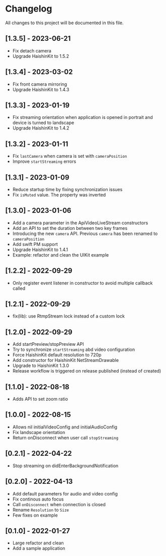 # Changelog
All changes to this project will be documented in this file.

## [1.3.5] - 2023-06-21
- Fix detach camera
- Upgrade HaishinKit to 1.5.2

## [1.3.4] - 2023-03-02
- Fix front camera mirroring
- Upgrade HaishinKit to 1.4.3

## [1.3.3] - 2023-01-19
- Fix streaming orientation when application is opened in portrait and device is turned to landscape
- Upgrade HaishinKit to 1.4.2

## [1.3.2] - 2023-01-11
- Fix `lastCamera` when camera is set with `cameraPosition`
- Improve `startStreaming` errors

## [1.3.1] - 2023-01-09
- Reduce startup time by fixing synchronization issues
- Fix `isMuted` value. The property was inverted

## [1.3.0] - 2023-01-06
- Add a camera parameter in the ApiVideoLiveStream constructors
- Add an API to set the duration between two key frames
- Introducing the new `camera` API. Previous `camera` has been renamed to `cameraPosition`
- Add swift PM support
- Upgrade HaishinKit to 1.4.1
- Example: refactor and clean the UIKit example

## [1.2.2] - 2022-09-29
- Only register event listener in constructor to avoid multiple callback called

## [1.2.1] - 2022-09-29
- fix(lib): use RtmpStream lock instead of a custom lock

## [1.2.0] - 2022-09-29
- Add startPreview/stopPreview API
- Try to synchronize `startStreaming` abd video configuration
- Force HaishinKit default resolution to 720p
- Add constructor for HaishinKit NetStreamDrawable
- Upgrade to HaishinKit 1.3.0
- Release workflow is triggered on release published (instead of created)

## [1.1.0] - 2022-08-18
- Adds API to set zoom ratio

## [1.0.0] - 2022-08-15
- Allows nil initialVideoConfig and initialAudioConfig
- Fix landscape orientation
- Return onDisconnect when user call `stopStreaming`

## [0.2.1] - 2022-04-22
- Stop streaming on didEnterBackgroundNotification

## [0.2.0] - 2022-04-13
- Add default parameters for audio and video config
- Fix continous auto focus
- Call `onDisconnect` when connection is closed
- Rename `Resolution` to `Size`
- Few fixes on example

## [0.1.0] - 2022-01-27
- Large refactor and clean
- Add a sample application
